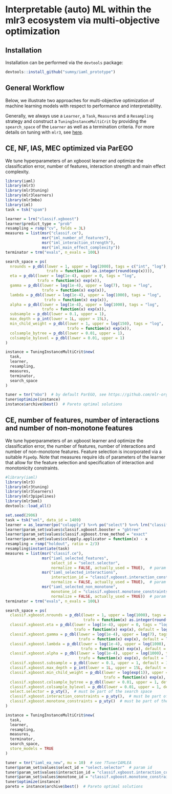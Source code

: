 
# Interpretable (auto) ML within the mlr3 ecosystem via multi-objective optimization

## Installation

Installation can be performed via the `devtools` package:

``` r
devtools::install_github("sumny/iaml_prototype")
```

## General Workflow

Below, we illustrate two approaches for multi-objective optimization of
machine learning models with respect to performance and
interpretability.

Generally, we always use a `Learner`, a `Task`, `Measure`s and a
`Resampling` strategy and construct a `TuningInstanceMultiCrit` by
providing the `spearch_space` of the `Learner` as well as a termination
criteria. For more details on tuning with `mlr3`, see
[here](https://mlr3book.mlr-org.com/optimization.html).

## CE, NF, IAS, MEC optimized via ParEGO

We tune hyperparameters of an xgboost learner and optimize the
classification error, number of features, interaction strength and main
effect complexity.

``` r
library(iaml)
library(mlr3)
library(mlr3tuning)
library(mlr3learners)
library(mlr3mbo)
library(iml)
task = tsk("spam")

learner = lrn("classif.xgboost")
learner$predict_type = "prob"
resampling = rsmp("cv", folds = 3L)
measures = list(msr("classif.ce"),
                msr("iml_number_of_features"),
                msr("iml_interaction_strength"),
                msr("iml_main_effect_complexity"))
terminator = trm("evals", n_evals = 100L)

search_space = ps(
  nrounds = p_dbl(lower = 1, upper = log(2000), tags = c("int", "log"),
                  trafo = function(x) as.integer(round(exp(x)))),
  eta = p_dbl(lower = log(1e-4), upper = 0, tags = "log",
              trafo = function(x) exp(x)),
  gamma = p_dbl(lower = log(1e-4), upper = log(7), tags = "log",
                trafo = function(x) exp(x)),
  lambda = p_dbl(lower = log(1e-4), upper = log(1000), tags = "log",
                 trafo = function(x) exp(x)),
  alpha = p_dbl(lower = log(1e-4), upper = log(1000), tags = "log",
                trafo = function(x) exp(x)),
  subsample = p_dbl(lower = 0.1, upper = 1),
  max_depth = p_int(lower = 1L, upper = 15L),
  min_child_weight = p_dbl(lower = 1, upper = log(150), tags = "log",
                           trafo = function(x) exp(x)),
  colsample_bytree = p_dbl(lower = 0.01, upper = 1),
  colsample_bylevel = p_dbl(lower = 0.01, upper = 1)
)

instance = TuningInstanceMultiCrit$new(
  task,
  learner,
  resampling,
  measures,
  terminator,
  search_space
)

tuner = tnr("mbo")  # by default ParEGO, see https://github.com/mlr-org/mlr3mbo for details
tuner$optimize(instance)
instance$archive$best()  # Pareto optimal solutions
```

## CE, number of features, number of interactions and number of non-monotone features

We tune hyperparameters of an xgboost learner and optimize the
classification error, the number of features, number of interactions and
number of non-monotone features. Feature selection is incorporated via a
suitable `PipeOp`. Note that measures require ids of parameters of the
learner that allow for the feature selection and specification of
interaction and monotonicity constraints.

``` r
#library(iaml)
library(mlr3)
library(mlr3tuning)
library(mlr3learners)
library(mlr3pipelines)
library(mlr3oml)
devtools::load_all()

set.seed(2906)
task = tsk("oml", data_id = 1489)
learner = as_learner(po("colapply") %>>% po("select") %>>% lrn("classif.xgboost"))
learner$param_set$values$classif.xgboost.booster = "gbtree"
learner$param_set$values$classif.xgboost.tree_method = "exact"
learner$param_set$values$colapply.applicator = function(x) - x
resampling = rsmp("holdout", ratio = 2/3)
resampling$instantiate(task)
measures = list(msr("classif.ce"),
                msr("iaml_selected_features",
                    select_id = "select.selector",
                    normalize = FALSE, actually_used = TRUE),  # param id
                msr("iaml_selected_interactions",
                    interaction_id = "classif.xgboost.interaction_constraints",
                    normalize = FALSE, actually_used = TRUE),  # param id
                msr("iaml_selected_non_monotone",
                    monotone_id = "classif.xgboost.monotone_constraints",
                    normalize = FALSE, actually_used = TRUE))  # param id
terminator = trm("evals", n_evals = 100L)

search_space = ps(
  classif.xgboost.nrounds = p_dbl(lower = 1, upper = log(1000), tags = c("int", "log"),
                                  trafo = function(x) as.integer(round(exp(x))), default = log(500)),
  classif.xgboost.eta = p_dbl(lower = log(1e-4), upper = 0, tags = "log",
                              trafo = function(x) exp(x), default = log(0.3)),
  classif.xgboost.gamma = p_dbl(lower = log(1e-4), upper = log(7), tags = "log",
                                trafo = function(x) exp(x), default = log(1e-4)),
  classif.xgboost.lambda = p_dbl(lower = log(1e-4), upper = log(1000), tags = "log",
                                 trafo = function(x) exp(x), default = log(1)),
  classif.xgboost.alpha = p_dbl(lower = log(1e-4), upper = log(1000), tags = "log",
                                trafo = function(x) exp(x), default = log(1e-4)),
  classif.xgboost.subsample = p_dbl(lower = 0.1, upper = 1, default = 1),
  classif.xgboost.max_depth = p_int(lower = 1L, upper = 15L, default = 6L),
  classif.xgboost.min_child_weight = p_dbl(lower = log(exp(1)), upper = log(150), tags = "log",
                                           trafo = function(x) exp(x), default = log(exp(1))),
  classif.xgboost.colsample_bytree = p_dbl(lower = 0.01, upper = 1, default = 1),
  classif.xgboost.colsample_bylevel = p_dbl(lower = 0.01, upper = 1, default = 1),
  select.selector = p_uty(),  # must be part of the search space
  classif.xgboost.interaction_constraints = p_uty(),  # must be part of the search space
  classif.xgboost.monotone_constraints = p_uty()  # must be part of the search space
)

instance = TuningInstanceMultiCrit$new(
  task,
  learner,
  resampling,
  measures,
  terminator,
  search_space,
  store_models = TRUE
)

tuner = tnr("iaml_ea_new", mu = 10)  # see ?TunerIAMLEA
tuner$param_set$values$select_id = "select.selector"  # param id
tuner$param_set$values$interaction_id = "classif.xgboost.interaction_constraints"  # param id
tuner$param_set$values$monotone_id = "classif.xgboost.monotone_constraints"  # param id
tuner$optimize(instance)
pareto = instance$archive$best()  # Pareto optimal solutions
```
